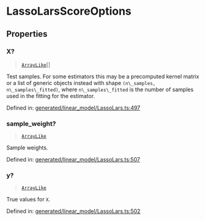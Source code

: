 # LassoLarsScoreOptions

## Properties

### X?

> [`ArrayLike`](../types/ArrayLike.md)[]

Test samples. For some estimators this may be a precomputed kernel matrix or a list of generic objects instead with shape `(n\_samples, n\_samples\_fitted)`, where `n\_samples\_fitted` is the number of samples used in the fitting for the estimator.

Defined in:  [generated/linear\_model/LassoLars.ts:497](https://github.com/transitive-bullshit/scikit-learn-ts/blob/92ab806/packages/sklearn/src/generated/linear_model/LassoLars.ts#L497)

### sample\_weight?

> [`ArrayLike`](../types/ArrayLike.md)

Sample weights.

Defined in:  [generated/linear\_model/LassoLars.ts:507](https://github.com/transitive-bullshit/scikit-learn-ts/blob/92ab806/packages/sklearn/src/generated/linear_model/LassoLars.ts#L507)

### y?

> [`ArrayLike`](../types/ArrayLike.md)

True values for `X`.

Defined in:  [generated/linear\_model/LassoLars.ts:502](https://github.com/transitive-bullshit/scikit-learn-ts/blob/92ab806/packages/sklearn/src/generated/linear_model/LassoLars.ts#L502)

